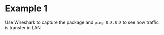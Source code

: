 # Example 1

Use Wireshark to capture the package and `ping 8.8.8.8` to see how traffic is transfer in LAN
